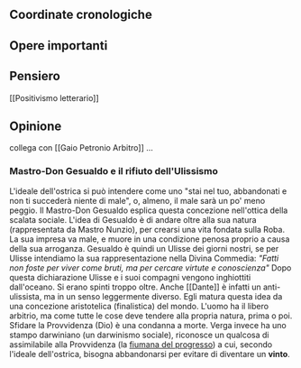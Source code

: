 ## Coordinate cronologiche

## Opere importanti

## Pensiero

[[Positivismo letterario]]
## Opinione
collega con [[Gaio Petronio Arbitro]] ...

### Mastro-Don Gesualdo e il rifiuto dell'Ulissismo
L'ideale dell'ostrica si può intendere come uno "stai nel tuo, abbandonati e non ti succederà niente di male", o, almeno, il male sarà un po' meno peggio. Il Mastro-Don Gesualdo esplica questa concezione nell'ottica della scalata sociale. L'idea di Gesualdo è di andare oltre alla sua natura (rappresentata da Mastro Nunzio), per crearsi una vita fondata sulla Roba. La sua impresa va male, e muore in una condizione penosa proprio a causa della sua arroganza. Gesualdo è quindi un Ulisse dei giorni nostri, se per Ulisse intendiamo la sua rappresentazione nella Divina Commedia:
		*"Fatti non foste per viver come bruti, ma per cercare virtute e conoscienza"*
Dopo questa dichiarazione Ulisse e i suoi compagni vengono inghiottiti dall'oceano. Si erano spinti troppo oltre.
Anche [[Dante]] è infatti un anti-ulissista, ma in un senso leggermente diverso. Egli matura questa idea da una concezione aristotelica (finalistica) del mondo. L'uomo ha il libero arbitrio, ma come tutte le cose deve tendere alla propria natura, prima o poi. Sfidare la Provvidenza (Dio) è una condanna a morte. Verga invece ha uno stampo darwiniano (un darwinismo sociale), riconosce un qualcosa di assimilabile alla Provvidenza (la <u>fiumana del progresso</u>) a cui, secondo l'ideale dell'ostrica, bisogna abbandonarsi per evitare di diventare un **vinto**.